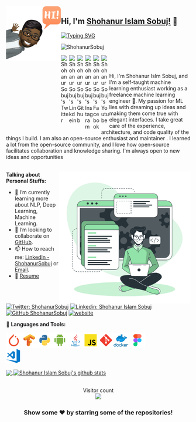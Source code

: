<img align="left" width="150" height="150" alt="Shohanur Islam Sobuj" src="https://raw.githubusercontent.com/ShohanurSobuj/ShohanurSobuj/master/assets/avatar.png"/>

## Hi, I'm [Shohanur Islam Sobuj!](https://shohanursobuj.github.io) 👋
[![Typing SVG](https://readme-typing-svg.herokuapp.com?color=73F753&vCenter=true&lines=Self-taught+Machine+Learning+Enthusiast;Alwayes+learning+new+things)](https://git.io/typing-svg)

<p align="left"> <img src="https://komarev.com/ghpvc/?username=ShohanurSobuj&label=Views&color=blue&style=plastic" alt="ShohanurSobuj" /> </p>

<a href="https://twitter.com/shohanursobuj">
  <img align="left" alt="ShohanurSobuj's Twitter" width="22px" src="https://cdn.jsdelivr.net/npm/simple-icons@v3/icons/twitter.svg" />
</a>
<a href="https://www.linkedin.com/in/shohanursobuj/">
  <img align="left" alt="ShohanurSobuj's Linkdein" width="22px" src="https://cdn.jsdelivr.net/npm/simple-icons@v3/icons/linkedin.svg" />
</a>
<a href="https://github.com/ShohanurSobuj">
  <img align="left" alt="ShohanurSobuj's Github" width="22px" src="https://cdn.jsdelivr.net/npm/simple-icons@v3/icons/github.svg" />
</a>

<a href="https://www.instagram.com/shohanur_sobuj/">
  <img align="left" alt="ShohanurSobuj's Instagram" width="22px" src="https://cdn.jsdelivr.net/npm/simple-icons@v3/icons/instagram.svg" />
</a>
<a href="https://www.facebook.com/shohanur.sobuj/">
  <img align="left" alt="ShohanurSobuj's Facebook" width="22px" src="https://cdn.jsdelivr.net/npm/simple-icons@v3/icons/facebook.svg" />
</a>
<a href="https://www.youtube.com/channel/UCDb1wf6IZKf-wczXeMPNeZQ">
  <img align="left" alt="ShohanurSobuj's Youtube" width="22px" src="https://cdn.jsdelivr.net/npm/simple-icons@v3/icons/youtube.svg" />
</a>

<br/>
<br/>

Hi, I'm Shohanur Islm Sobuj, and I'm a self-taught machine learning enthusiast working as a freelance machine learning engineer 🔧. My passion for ML lies with dreaming up ideas and making them come true with elegant interfaces. I take great care of the experience, architecture, and code quality of the things I build. I am also an open-source enthusiast and maintainer . I learned a lot from the open-source community, and I love how open-source facilitates collaboration and knowledge sharing. I'm always open to new ideas and opportunities 
<br/>
<br/>

<img align="right" alt="GIF" src="https://raw.githubusercontent.com/ShohanurSobuj/ShohanurSobuj/master/assets/my_activity.gif" width="360px"/>

**Talking about Personal Stuffs:**

- 🌱 I’m currently learning more about NLP, Deep Learning, Machine Learning.
- 👯 I’m looking to collaborate on [GitHub](https://github.com/ShohanurSobuj).
- 📫 How to reach me:  [LinkedIn - ShohanurSobuj](https://www.linkedin.com/in/shohanursobuj/) or [Email](mailto:shohanursobuj@gmail.com).
- 📝 [Resume]()

[![Twitter: ShohanurSobuj](https://img.shields.io/twitter/follow/ShohanurSobuj?style=social)](https://twitter.com/ShohanurSobuj)
[![Linkedin: Shohanur Islam Sobuj](https://img.shields.io/badge/-ShohanurSobuj-blue?style=flat-square&logo=Linkedin&logoColor=white&link=https://www.linkedin.com/in/imthepk/)](https://www.linkedin.com/in/shohanursobuj/)
[![GitHub ShohanurSobuj](https://img.shields.io/github/followers/ShohanurSobuj?label=follow&style=social)](https://github.com/ShohanurSobuj)
[![website](https://img.shields.io/badge/PortfolioWebsite-ShohanurSobuj.github.io-2648ff?style=flat-square&logo=google-chrome)](https://ShohanurSobuj.github.io/)

🔨 **Languages and Tools:**  


<code><img height="40" src="https://raw.githubusercontent.com/github/explore/80688e429a7d4ef2fca1e82350fe8e3517d3494d/topics/docker/docker.png"></code>
<a href="https://pytorch.org/" target="_blank"> <img align="left" src="https://raw.githubusercontent.com/ShohanurSobuj/ShohanurSobuj/main/assets/language_and_tools/square/pytorch/pytorch.svg" alt="pytorch" height="42px"/> </a> 
<a href="https://www.tensorflow.org" target="_blank"> <img align="left" src="https://raw.githubusercontent.com/ShohanurSobuj/ShohanurSobuj/main/assets/language_and_tools/square/tensorflow/tensorflow.svg" alt="tensorflow" height="42px"/> </a> 
<a href="https://www.python.org" target="_blank"><img align="left" alt="Python" height ="42px" src="https://raw.githubusercontent.com/ShohanurSobuj/ShohanurSobuj/main/assets/language_and_tools/square/python/python.svg"></a>
<a href="https://developer.android.com" target="_blank"> <img align="left" alt="Android" height ="42px" src="https://raw.githubusercontent.com/ShohanurSobuj/ShohanurSobuj/main/assets/language_and_tools/square/android/android.svg"> </a>
<a href="https://www.java.com" target="_blank"><img align="left" alt="Java" height ="42px" src="https://raw.githubusercontent.com/ShohanurSobuj/ShohanurSobuj/main/assets/language_and_tools/square/java/java.svg"></a>
<a href="https://developer.mozilla.org/en-US/docs/Web/JavaScript" target="_blank"> <img align="left" alt="JavaScript" height ="42px"  src="https://raw.githubusercontent.com/ShohanurSobuj/ShohanurSobuj/main/assets/language_and_tools/square/javascript/javascript.svg"> </a>
<a href="https://git-scm.com/" target="_blank"> <img src="https://raw.githubusercontent.com/ShohanurSobuj/ShohanurSobuj/main/assets/language_and_tools/square/git-scm/git-scm.svg" align="left" alt="git" height='42px'/> </a>
<a href="https://www.figma.com/" target="_blank"> <img src="https://raw.githubusercontent.com/ShohanurSobuj/ShohanurSobuj/main/assets/language_and_tools/square/figma/figma.svg" alt="figma" height='42px'/> </a>
<code> <img height="38" alt="Visual Studio Code" width="38px" src="https://raw.githubusercontent.com/github/explore/80688e429a7d4ef2fca1e82350fe8e3517d3494d/topics/visual-studio-code/visual-studio-code.png" /></code>



<a href="https://github.com/ShohanurSobuj">
  <img align="center" src="https://github-readme-stats.vercel.app/api/top-langs/?username=ShohanurSobuj&&theme=dracula&hide_langs_below=1" />
</a>
<a href="https://github.com/ShohanurSobuj">
 <img align="center" src="https://github-readme-stats.vercel.app/api?username=ShohanurSobuj&show_icons=true&theme=dracula&line_height=27" alt="Shohanur Islam Sobuj's github stats"/>
</a>

<!-- best reposotories -->
<!-- <a href="https://github.com/ShohanurSobuj/Smart-Glass">
  <img align="center" src="https://github-readme-stats.vercel.app/api/pin/?username=ShohanurSobuj&repo=repo_name&theme=light" /> -->

</a>
<br>
<br>

<p align="center"> 
  Visitor count<br>
  <img src="https://profile-counter.glitch.me/shohanursobuj/count.svg" />
</p>
<div align="center">

### Show some ❤️ by starring some of the repositories!

</div>
